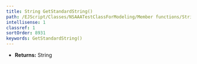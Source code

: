 ```yaml
---
title: String GetStandardString()
path: /EJScript/Classes/NSAAATestClassForModeling/Member functions/String GetStandardString()
intellisense: 1
classref: 1
sortOrder: 8931
keywords: GetStandardString()
---
```



* **Returns:** String


